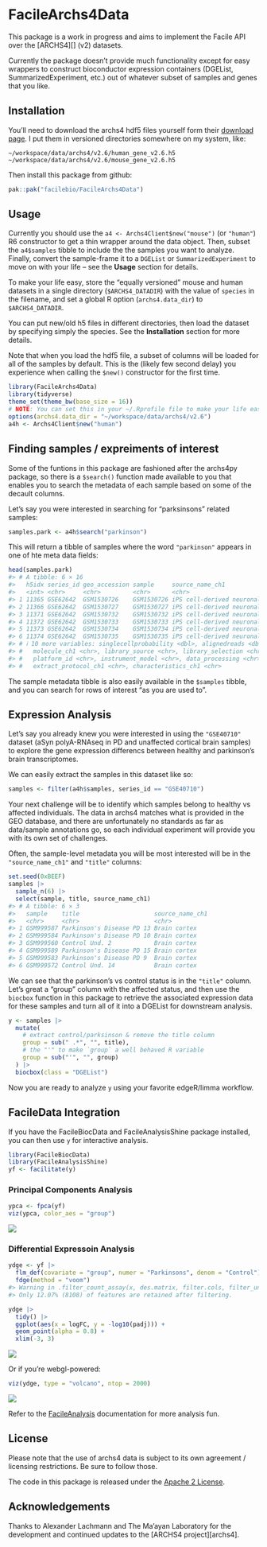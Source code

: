 
<!-- README.md is generated from README.Rmd. Please edit that file -->

# FacileArchs4Data

This package is a work in progress and aims to implement the Facile API
over the \[ARCHS4\]\[\] (v2) datasets.

Currently the package doesn’t provide much functionality except for easy
wrappers to construct bioconductor expression containers (DGEList,
SummarizedExperiment, etc.) out of whatever subset of samples and genes
that you like.

## Installation

You’ll need to download the archs4 hdf5 files yourself form their
[download page](https://archs4.org/download). I put them in versioned
directories somewhere on my system, like:

    ~/workspace/data/archs4/v2.6/human_gene_v2.6.h5
    ~/workspace/data/archs4/v2.6/mouse_gene_v2.6.h5

Then install this package from github:

``` r
pak::pak("facilebio/FacileArchs4Data")
```

## Usage

Currently you should use the `a4 <- Archs4Client$new("mouse")` (or
`"human"`) R6 constructor to get a thin wrapper around the data object.
Then, subset the `a4$samples` tibble to include the the samples you want
to analyze. Finally, convert the sample-frame it to a `DGEList` or
`SummarizedExperiment` to move on with your life – see the **Usage**
section for details.

To make your life easy, store the “equally versioned” mouse and human
datasets in a single directory (`$ARCHS4_DATADIR`) with the value of
`species` in the filename, and set a global R option (`archs4.data_dir`)
to `$ARCHS4_DATADIR`.

You can put new/old h5 files in different directories, then load the
dataset by specifying simply the species. See the **Installation**
section for more details.

Note that when you load the hdf5 file, a subset of columns will be
loaded for all of the samples by default. This is the (likely few second
delay) you experience when calling the `$new()` constructor for the
first time.

``` r
library(FacileArchs4Data)
library(tidyverse)
theme_set(theme_bw(base_size = 16))
# NOTE: You can set this in your ~/.Rprofile file to make your life easier
options(archs4.data_dir = "~/workspace/data/archs4/v2.6")
a4h <- Archs4Client$new("human")
```

## Finding samples / expreiments of interest

Some of the funtions in this package are fashioned after the archs4py
package, so there is a `$search()` function made available to you that
enables you to search the metadata of each sample based on some of the
decault columns.

Let’s say you were interested in searching for “parksinsons” related
samples:

``` r
samples.park <- a4h$search("parkinson")
```

This will return a tibble of samples where the word `"parkinson"`
appears in one of hte meta data fields:

``` r
head(samples.park)
#> # A tibble: 6 × 16
#>   h5idx series_id geo_accession sample     source_name_ch1                 title
#>   <int> <chr>     <chr>         <chr>      <chr>                           <chr>
#> 1 11365 GSE62642  GSM1530726    GSM1530726 iPS cell-derived neuronal samp… Spor…
#> 2 11366 GSE62642  GSM1530727    GSM1530727 iPS cell-derived neuronal samp… Spor…
#> 3 11371 GSE62642  GSM1530732    GSM1530732 iPS cell-derived neuronal samp… PD-1…
#> 4 11372 GSE62642  GSM1530733    GSM1530733 iPS cell-derived neuronal samp… PD-1…
#> 5 11373 GSE62642  GSM1530734    GSM1530734 iPS cell-derived neuronal samp… PD-2…
#> 6 11374 GSE62642  GSM1530735    GSM1530735 iPS cell-derived neuronal samp… PD-2…
#> # ℹ 10 more variables: singlecellprobability <dbl>, alignedreads <dbl>,
#> #   molecule_ch1 <chr>, library_source <chr>, library_selection <chr>,
#> #   platform_id <chr>, instrument_model <chr>, data_processing <chr>,
#> #   extract_protocol_ch1 <chr>, characteristics_ch1 <chr>
```

The sample metadata tibble is also easily available in the `$samples`
tibble, and you can search for rows of interest “as you are used to”.

## Expression Analysis

Let’s say you already knew you were interested in using the `"GSE40710"`
dataset (aSyn polyA-RNAseq in PD and unaffected cortical brain samples)
to explore the gene expression differencs between healthy and
parkinson’s brain transcriptomes.

We can easily extract the samples in this dataset like so:

``` r
samples <- filter(a4h$samples, series_id == "GSE40710")
```

Your next challenge will be to identify which samples belong to healthy
vs affected individuals. The data in archs4 matches what is provided in
the GEO database, and there are unfortunately no standards as far as
data/sample annotations go, so each individual experiment will provide
you with its own set of challenges.

Often, the sample-level metadata you will be most interested will be in
the `"source_name_ch1"` and `"title"` columns:

``` r
set.seed(0xBEEF)
samples |> 
  sample_n(6) |> 
  select(sample, title, source_name_ch1)
#> # A tibble: 6 × 3
#>   sample    title                     source_name_ch1
#>   <chr>     <chr>                     <chr>          
#> 1 GSM999587 Parkinson's Disease PD 13 Brain cortex   
#> 2 GSM999584 Parkinson's Disease PD 10 Brain cortex   
#> 3 GSM999560 Control Und. 2            Brain cortex   
#> 4 GSM999589 Parkinson's Disease PD 15 Brain cortex   
#> 5 GSM999583 Parkinson's Disease PD 9  Brain cortex   
#> 6 GSM999572 Control Und. 14           Brain cortex
```

We can see that the parkinson’s vs control status is in the `"title"`
column. Let’s great a “group” column with the affected status, and then
use the `biocbox` function in this package to retrieve the associated
expression data for these samples and turn all of it into a DGEList for
downstream analysis.

``` r
y <- samples |> 
  mutate(
    # extract control/parksinson & remove the title column
    group = sub(" .*", "", title),
    # the "'" to make `group` a well behaved R variable
    group = sub("'", "", group)
  ) |> 
  biocbox(class = "DGEList")
```

Now you are ready to analyze `y` using your favorite edgeR/limma
workflow.

## FacileData Integration

If you have the FacileBiocData and FacileAnalysisShine package
installed, you can then use `y` for interactive analysis.

``` r
library(FacileBiocData)
library(FacileAnalysisShine)
yf <- facilitate(y)
```

### Principal Components Analysis

``` r
ypca <- fpca(yf)
viz(ypca, color_aes = "group")
```

![](man/figures/unnamed-chunk-9-1.png)<!-- -->

### Differential Expressoin Analysis

``` r
ydge <- yf |> 
  flm_def(covariate = "group", numer = "Parkinsons", denom = "Control") |> 
  fdge(method = "voom")
#> Warning in .filter_count_assay(x, des.matrix, filter.cols, filter_universe, :
#> Only 12.07% (8108) of features are retained after filtering.
```

``` r
ydge |> 
  tidy() |> 
  ggplot(aes(x = logFC, y = -log10(padj))) +
  geom_point(alpha = 0.8) +
  xlim(-3, 3)
```

![](man/figures/unnamed-chunk-11-1.png)<!-- -->

Or if you’re webgl-powered:

``` r
viz(ydge, type = "volcano", ntop = 2000)
```

![](man/figures/unnamed-chunk-12-1.png)<!-- -->

Refer to the
[FacileAnalysis](https://facilebio.github.io/FacileAnalysis/)
documentation for more analysis fun.

## License

Please note that the use of archs4 data is subject to its own agreement
/ licensing restrictions. Be sure to follow those.

The code in this package is released under the [Apache 2
License](https://www.apache.org/licenses/LICENSE-2.0).

## Acknowledgements

Thanks to Alexander Lachmann and The Ma’ayan Laboratory for the
development and continued updates to the \[ARCHS4 project\]\[archs4\].
